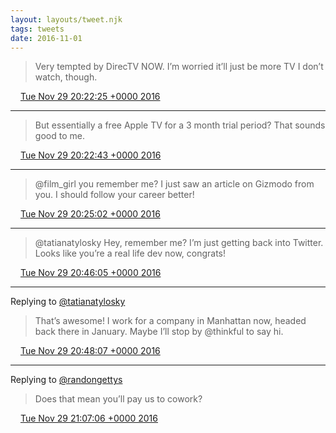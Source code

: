 ```yaml
---
layout: layouts/tweet.njk
tags: tweets
date: 2016-11-01
---
```


> Very tempted by DirecTV NOW\. I’m worried it’ll just be more TV I don’t watch, though\.

<img src="../../media/tweet.ico" width="12" /> [Tue Nov 29 20:22:25 +0000 2016](https://twitter.com/timwasson/status/803695631374098432)

----

> But essentially a free Apple TV for a 3 month trial period? That sounds good to me\.

<img src="../../media/tweet.ico" width="12" /> [Tue Nov 29 20:22:43 +0000 2016](https://twitter.com/timwasson/status/803695708029255680)

----

> @film\_girl you remember me? I just saw an article on Gizmodo from you\. I should follow your career better\!

<img src="../../media/tweet.ico" width="12" /> [Tue Nov 29 20:25:02 +0000 2016](https://twitter.com/timwasson/status/803696292719460352)

----

> @tatianatylosky Hey, remember me? I’m just getting back into Twitter\. Looks like you’re a real life dev now, congrats\!

<img src="../../media/tweet.ico" width="12" /> [Tue Nov 29 20:46:05 +0000 2016](https://twitter.com/timwasson/status/803701586816106496)

----

Replying to [@tatianatylosky](https://twitter.com/tatianatylosky/status/803701842488086528)

> That’s awesome\! I work for a company in Manhattan now, headed back there in January\. Maybe I’ll stop by @thinkful to say hi\.

<img src="../../media/tweet.ico" width="12" /> [Tue Nov 29 20:48:07 +0000 2016](https://twitter.com/timwasson/status/803702099435339776)

----

Replying to [@randongettys](https://twitter.com/RandonGettys/status/803706745327652865)

> Does that mean you’ll pay us to cowork?

<img src="../../media/tweet.ico" width="12" /> [Tue Nov 29 21:07:06 +0000 2016](https://twitter.com/timwasson/status/803706876160450560)